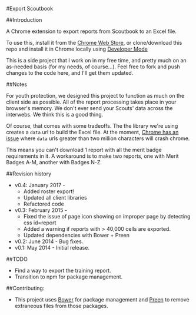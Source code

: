 #Export Scoutbook

##Introduction

A Chrome extension to export reports from Scoutbook to an Excel file.

To use this, install it from the [Chrome Web Store](https://chrome.google.com/webstore/detail/export-scoutbook/iibpknbhchmgbmldbloabhhopdoonlni?utm_source=chrome-app-launcher-info-dialog), or clone/download this repo and install it in Chrome locally using [Developer Mode](https://developer.chrome.com/extensions/getstarted#unpacked)

This is a side project that I work on in my free time, and pretty much on an as-needed basis (for my needs, of course...). Feel free to fork and push changes to the code here, and I'll get them updated.

##Notes

For youth protection, we designed this project to function as much on the client side as possible.
All of the report processing takes place in your browser's memory. We don't ever send your Scouts'
data across the interwebs. We think this is a good thing.

Of course, that comes with some tradeoffs. The the library we're using creates a `data` url to build the Excel file.
At the moment, [Chrome has an issue](https://code.google.com/p/chromium/issues/detail?id=44820#c1) where `data` urls greater than two million characters will crash chrome.

This means you can't download 1 report with all the merit badge requirements in it. A workaround is to make
two reports, one with Merit Badges A-M, another with Badges N-Z.


##Revision history

+ v0.4: January 2017 -
    + Added roster export!
    + Updated all client libraries
    + Refactored code
+ v0.3: February 2015 -
    + Fixed the issue of page icon showing on improper page by detecting css id=report
    + Added a warning if reports with > 40,000 cells are exported.
    + Updated dependencies with Bower + Preen
+ v0.2: June 2014 - Bug fixes.
+ v0.1: May 2014 - Initial release.

##TODO

+ Find a way to export the training report.
+ Transition to npm for package management.

##Contributing:

+ This project uses [Bower](https://bower.io/) for package management and [Preen](https://github.com/BradDenver/Preen) to remove extraneous files from those packages.
